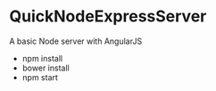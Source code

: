# QuickNodeExpressServer
A basic Node server with AngularJS

- npm install
- bower install
- npm start
